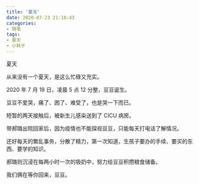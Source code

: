 ```yaml
---
title: '夏天'
date: 2020-07-23 21:18:43
categories:
- 随笔
tags:
- 夏天
- 小耗子
---
```


夏天

<!-- more -->

从来没有一个夏天，是这么忙碌又充实。

2020 年 7 月 19 日，凌晨 5 点 12 分整，豆豆诞生。

豆豆不爱哭，痛了、困了、难受了，也是哭一下而已。

短暂的两天接触后，被新生儿感染送到了 CICU 病房。

带郝璐出院回家后，因为疫情也不能探视豆豆，只能每天打电话了解情况。

还好每天的繁乱事务，分散了精力，第一次知道，生孩子要办的手续、要买的东西、要学的知识。

郝璐则沉浸在每两小时一次的吸奶中，努力给豆豆积攒粮食储备。

我们俩在等你回来，豆豆。
